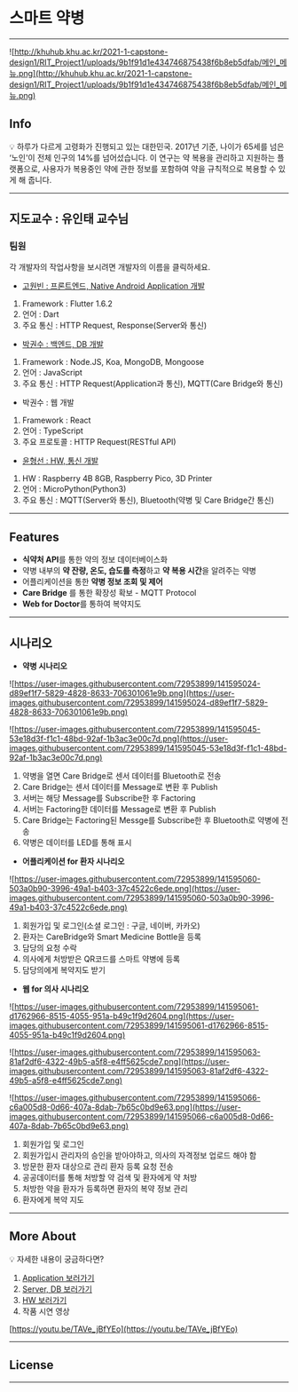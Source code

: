 # 스마트 약병

---

![http://khuhub.khu.ac.kr/2021-1-capstone-design1/RIT_Project1/uploads/9b1f91d1e434746875438f6b8eb5dfab/메인_메뉴.png](http://khuhub.khu.ac.kr/2021-1-capstone-design1/RIT_Project1/uploads/9b1f91d1e434746875438f6b8eb5dfab/메인_메뉴.png)

## Info

<aside>
💡 하루가 다르게 고령화가 진행되고 있는 대한민국. 2017년 기준, 나이가 65세를 넘은 ‘노인'이 전체 인구의 14%를 넘어섰습니다. 이 연구는 약 복용을 관리하고 지원하는 플랫폼으로, 사용자가 복용중인 약에 관한 정보를 포함하여 약을 규칙적으로 복용할 수 있게 해 줍니다.

</aside>

---

## 지도교수 : 유인태 교수님

### 팀원

각 개발자의 작업사항을 보시려면 개발자의 이름을 클릭하세요.

- [고원빈 : 프론트엔드, Native Android Application 개발](http://khuhub.khu.ac.kr/2021-1-capstone-design1/RIT_Project1/tree/frontend/frontend)
1. Framework : Flutter 1.6.2
2. 언어 : Dart
3. 주요 통신 : HTTP Request, Response(Server와 통신)

- [박권수 : 백엔드, DB 개발](http://khuhub.khu.ac.kr/2021-1-capstone-design1/RIT_Project1/tree/server/server)
1. Framework : Node.JS, Koa, MongoDB, Mongoose
2. 언어 : JavaScript
3. 주요 통신 : HTTP Request(Application과 통신), MQTT(Care Bridge와 통신)

- 박권수 : 웹 개발
1. Framework : React
2. 언어 : TypeScript
3. 주요 프로토콜 : HTTP Request(RESTful API)

- [윤형선 : HW, 통신 개발](http://khuhub.khu.ac.kr/2021-1-capstone-design1/RIT_Project1/tree/Hardware/hardware)
1. HW : Raspberry 4B 8GB, Raspberry Pico, 3D Printer
2. 언어 : MicroPython(Python3)
3. 주요 통신 : MQTT(Server와 통신), Bluetooth(약병 및 Care Bridge간 통신)

---

## Features

- **식약처 API**를 통한 약의 정보 데이터베이스화
- 약병 내부의 **약 잔량, 온도, 습도를 측정**하고 **약 복용 시간**을 알려주는 약병
- 어플리케이션을 통한 **약병 정보 조회 및 제어**
- **Care Bridge** 를 통한 확장성 확보 - MQTT Protocol
- **Web for Doctor**를 통하여 복약지도

---

## 시나리오

- **약병 시나리오**

![https://user-images.githubusercontent.com/72953899/141595024-d89ef1f7-5829-4828-8633-706301061e9b.png](https://user-images.githubusercontent.com/72953899/141595024-d89ef1f7-5829-4828-8633-706301061e9b.png)

![https://user-images.githubusercontent.com/72953899/141595045-53e18d3f-f1c1-48bd-92af-1b3ac3e00c7d.png](https://user-images.githubusercontent.com/72953899/141595045-53e18d3f-f1c1-48bd-92af-1b3ac3e00c7d.png)

1. 약병을 열면 Care Bridge로 센서 데이터를 Bluetooth로 전송
2. Care Bridge는 센서 데이터를 Message로 변환 후 Publish
3. 서버는 해당 Message를 Subscribe한 후 Factoring
4. 서버는 Factoring한 데이터를 Message로 변환 후 Publish
5. Care Bridge는 Factoring된 Messge를 Subscribe한 후 Bluetooth로 약병에 전송
6. 약병은 데이터를 LED를 통해 표시

- **어플리케이션 for 환자 시나리오**

![https://user-images.githubusercontent.com/72953899/141595060-503a0b90-3996-49a1-b403-37c4522c6ede.png](https://user-images.githubusercontent.com/72953899/141595060-503a0b90-3996-49a1-b403-37c4522c6ede.png)

1. 회원가입 및 로그인(소셜 로그인 : 구글, 네이버, 카카오)
2. 환자는 CareBridge와 Smart Medicine Bottle을 등록
3. 담당의 요청 수락
4. 의사에게 처방받은 QR코드를 스마트 약병에 등록
5. 담당의에게 복약지도 받기

- **웹 for 의사 시나리오**

![https://user-images.githubusercontent.com/72953899/141595061-d1762966-8515-4055-951a-b49c1f9d2604.png](https://user-images.githubusercontent.com/72953899/141595061-d1762966-8515-4055-951a-b49c1f9d2604.png)

![https://user-images.githubusercontent.com/72953899/141595063-81af2df6-4322-49b5-a5f8-e4ff5625cde7.png](https://user-images.githubusercontent.com/72953899/141595063-81af2df6-4322-49b5-a5f8-e4ff5625cde7.png)

![https://user-images.githubusercontent.com/72953899/141595066-c6a005d8-0d66-407a-8dab-7b65c0bd9e63.png](https://user-images.githubusercontent.com/72953899/141595066-c6a005d8-0d66-407a-8dab-7b65c0bd9e63.png)

1. 회원가입 및 로그인
2. 회원가입시 관리자의 승인을 받아야하고, 의사의 자격정보 업로드 해야 함
3. 방문한 환자 대상으로 관리 환자 등록 요청 전송
4. 공공데이터를 통해 처방할 약 검색 및 환자에게 약 처방
5. 처방한 약을 환자가 등록하면 환자의 복약 정보 관리
6. 환자에게 복약 지도

---

## More About

<aside>
💡 자세한 내용이 궁금하다면?

</aside>

1. [Application 보러가기](http://khuhub.khu.ac.kr/2021-1-capstone-design1/RIT_Project1/commits/frontend)
2. [Server, DB 보러가기](http://khuhub.khu.ac.kr/2021-1-capstone-design1/RIT_Project1/commits/server)
3. [HW 보러가기](http://khuhub.khu.ac.kr/2021-1-capstone-design1/RIT_Project1/commits/Hardware)
4. 작품 시연 영상

[https://youtu.be/TAVe_jBfYEo](https://youtu.be/TAVe_jBfYEo)

---

## License

---
